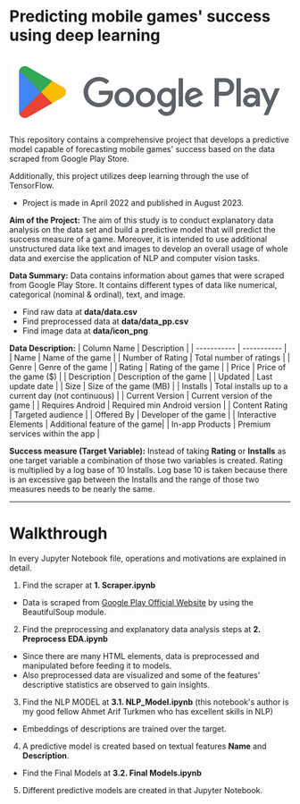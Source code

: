 # Predicting mobile games' success using deep learning <br/><br/> ![Screenshot](data/GPLogo.png "Google Play Logo")


This repository contains a comprehensive project that develops a predictive model capable of forecasting mobile games' success based on the data scraped from Google Play Store.

Additionally, this project utilizes deep learning through the use of TensorFlow.

* Project is made in April 2022 and published in August 2023.

**Aim of the Project:**
The aim of this study is to conduct explanatory data analysis on the data set and build a predictive model that will predict the success measure of a game. Moreover, it is intended to use additional unstructured data like text and images to develop an overall usage of whole data and exercise the application of NLP and computer vision tasks.

**Data Summary:**
Data contains information about games that were scraped from Google Play Store. It contains different types of data like numerical, categorical (nominal & ordinal), text, and image.

* Find raw data at **data/data.csv**
* Find preprocessed data at **data/data_pp.csv**
* Find image data at **data/icon_png**


**Data Description:**
| Column Name          | Description |
| -----------          | ----------- |
| Name                 | Name of the game | 
| Number of Rating     | Total number of ratings |
| Genre                | Genre of the game |
| Rating               | Rating of the game |
| Price                | Price of the game ($) |
| Description          | Description of the game |
| Updated              | Last update date |
| Size                 | Size of the game (MB) |
| Installs             | Total installs up to a current day (not continuous) |
| Current Version      | Current version of the game |
| Requires Android     | Required min Android version |
| Content Rating	     | Targeted audience |
| Offered By	         | Developer of the game |
| Interactive Elements | Additional feature of the game|
| In-app Products      | Premium services within the app |

**Success measure (Target Variable):**
Instead of taking **Rating** or **Installs** as one target variable a combination of those two variables is created. Rating is multiplied by a log base of 10 Installs. Log base 10 is taken because there is an excessive gap between the Installs and the range of those two measures needs to be nearly the same.

---

# Walkthrough

In every Jupyter Notebook file, operations and motivations are explained in detail.

1. Find the scraper at **1. Scraper.ipynb**
* Data is scraped from [Google Play Official Website](https://play.google.com/) by using the BeautifulSoup module.
2. Find the preprocessing and explanatory data analysis steps at **2. Preprocess EDA.ipynb**
* Since there are many HTML elements, data is preprocessed and manipulated before feeding it to models. 
* Also preprocessed data are visualized and some of the features' descriptive statistics are observed to gain insights.
3. Find the NLP MODEL at **3.1. NLP_Model.ipynb**
(this notebook's author is my good fellow Ahmet Arif Turkmen who has excellent skills in NLP)
* Embeddings of descriptions are trained over the target.
4. A predictive model is created based on textual features **Name** and **Description**.
* Find the Final Models at **3.2. Final Models.ipynb**
5. Different predictive models are created in that Jupyter Notebook.

